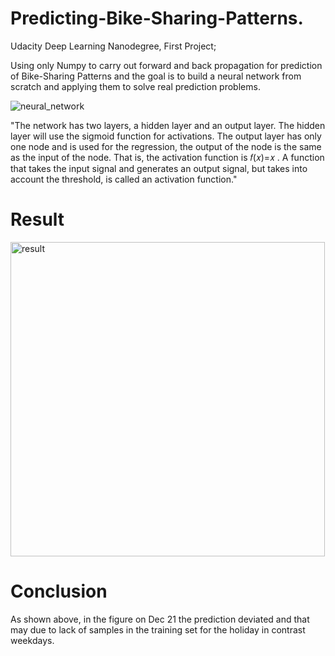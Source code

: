 # Predicting-Bike-Sharing-Patterns.

Udacity Deep Learning Nanodegree, First Project;

Using only Numpy to carry out forward and back propagation for prediction of Bike-Sharing Patterns and the goal is to build a neural network from scratch and applying them to solve real prediction problems.

![neural_network](https://user-images.githubusercontent.com/44295122/82171790-081e1f00-98d1-11ea-8d09-61feb2838e53.png)

"The network has two layers, a hidden layer and an output layer. The hidden layer will use the sigmoid function for activations. The output layer has only one node and is used for the regression, the output of the node is the same as the input of the node. That is, the activation function is  𝑓(𝑥)=𝑥 . A function that takes the input signal and generates an output signal, but takes into account the threshold, is called an activation function."

# Result
<img width="503" alt="result" src="https://user-images.githubusercontent.com/44295122/82172233-4a942b80-98d2-11ea-9506-f535b7024184.png">


# Conclusion

 As shown above, in the figure on Dec 21 the prediction deviated and that may due to lack of samples in the training set for the holiday in contrast weekdays.
